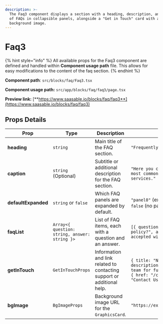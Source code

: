 ```yaml
---
description: >-
  The Faq3 component displays a section with a heading, description, and a list
  of FAQs in collapsible panels, alongside a "Get in Touch" card with a
  background image.
---
```


# Faq3

{% hint style="info" %}
All available props for the Faq3 component are defined and handled within **Component usage path** file. This allows for easy modifications to the content of the faq section.
{% endhint %}

**Component path**: `src/blocks/faq/Faq3.tsx`

**Component usage path:**  `src/app/blocks/faq/faq3/page.tsx`

**Preview link:** [**https://www.saasable.io/blocks/faq/faq3**](https://www.saasable.io/blocks/faq/faq3)

## Props Details

| Prop                | Type                                          | Description                                                            | Displayed as                                                                                                                                        |
| ------------------- | --------------------------------------------- | ---------------------------------------------------------------------- | --------------------------------------------------------------------------------------------------------------------------------------------------- |
| **heading**         | `string`                                      | Main title of the FAQ section.                                         | `"Frequently Asked Questions"`                                                                                                                      |
| **caption**         | `string` (Optional)                           | Subtitle or additional description for the FAQ section.                | `"Here you can find answers to the most common questions about our services."`                                                                      |
| **defaultExpanded** | `string` or `false`                           | Which FAQ panels are expanded by default.                              | `"panel0"` (expands the first panel) or `false` (no panels expanded by default)                                                                     |
| **faqList**         | `Array<{ question: string, answer: string }>` | List of FAQ items, each with a question and an answer.                 | `[{ question: "What is the return policy?", answer: "Returns are accepted within 30 days." }, ...]`                                                 |
| **getInTouch**      | `GetInTouchProps`                             | Information and link related to contacting support or additional help. | `{ title: "Need More Help?", description: "Contact our support team for further assistance.", link: { href: "/contact", children: "Contact Us" } }` |
| **bgImage**         | `BgImageProps`                                | Background image URL for the `GraphicsCard`.                           | `"https://example.com/background.jpg"`                                                                                                              |
